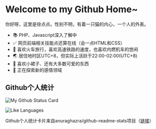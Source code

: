 # Welcome to my Github Home~

你好呀，这里是徐点点。性别不明，有着一只猫的内心，一个人的外表。

- 📚 PHP、Javascript深入了解中
- ✅ 网页前端相关技能点还算在线（会一点HTML和CSS）
- 🚄 喜欢火车旅行，喜欢高速铁路的速度，也喜欢内燃机车的悠闲
- 🌏 居住地时区UTC+8，但实际上活跃于22:00-02:00(UTC+8)
- 👗 喜欢小裙子、还有大多数可爱的东西
- 🥰 正在探索新的感情领域

## Github个人统计

![My Github Status Card](https://github-readme-stats.vercel.app/api?username=CNXudiandian&show_icons=true&bg_color=DEG,004fa0,8feca3&text_color=ffffff&title_color=ffffff&icon_color=ffc107&hide_border=true)

![Like Languages](https://github-readme-stats.vercel.app/api/top-langs/?username=CNXudiandian&show_icons=true&bg_color=DEG,004fa0,8feca3&text_color=ffffff&title_color=ffffff&icon_color=ffc107&hide_border=true&card_width=495)

Github个人统计卡片来自anuraghazra/github-readme-stats项目（[链接](https://github.com/anuraghazra/github-readme-stats)）
